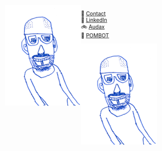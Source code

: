 <img align="left" src="/assets/img/youdad.png">

👋 [Contact](mailto:richiebandrew@gmail.com)  
🔗 <a href="https://www.linkedin.com/in/richardandrew75/" target="_blank">LinkedIn</a>  
🚲 [Audax](/richard.andrew/audax/audax.html)  
🤖 [POMBOT](/pombot/)

!["You Dad"](/assets/img/youdad.png)
